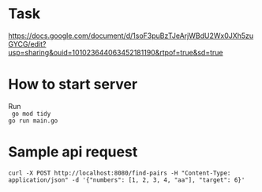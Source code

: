 # Task 
https://docs.google.com/document/d/1soF3puBzTJeArjWBdU2Wx0JXh5zuGYCG/edit?usp=sharing&ouid=101023644063452181190&rtpof=true&sd=true

# How to start server
Run \
``` go mod tidy``` \
```go run main.go```

# Sample api request
```curl -X POST http://localhost:8080/find-pairs -H "Content-Type: application/json" -d '{"numbers": [1, 2, 3, 4, "aa"], "target": 6}'```

